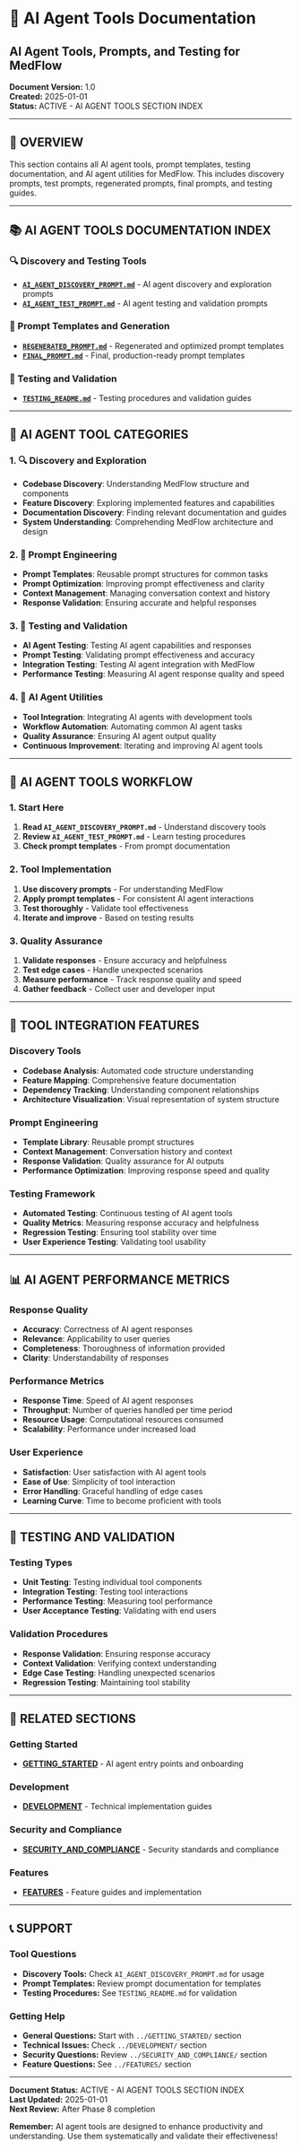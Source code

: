 # 🤖 AI Agent Tools Documentation
## AI Agent Tools, Prompts, and Testing for MedFlow

**Document Version:** 1.0  
**Created:** 2025-01-01  
**Status:** ACTIVE - AI AGENT TOOLS SECTION INDEX

---

## 🎯 **OVERVIEW**

This section contains all AI agent tools, prompt templates, testing documentation, and AI agent utilities for MedFlow. This includes discovery prompts, test prompts, regenerated prompts, final prompts, and testing guides.

---

## 📚 **AI AGENT TOOLS DOCUMENTATION INDEX**

### **🔍 Discovery and Testing Tools**
- **[`AI_AGENT_DISCOVERY_PROMPT.md`](AI_AGENT_DISCOVERY_PROMPT.md)** - AI agent discovery and exploration prompts
- **[`AI_AGENT_TEST_PROMPT.md`](AI_AGENT_TEST_PROMPT.md)** - AI agent testing and validation prompts

### **📝 Prompt Templates and Generation**
- **[`REGENERATED_PROMPT.md`](REGENERATED_PROMPT.md)** - Regenerated and optimized prompt templates
- **[`FINAL_PROMPT.md`](FINAL_PROMPT.md)** - Final, production-ready prompt templates

### **🧪 Testing and Validation**
- **[`TESTING_README.md`](TESTING_README.md)** - Testing procedures and validation guides

---

## 🎯 **AI AGENT TOOL CATEGORIES**

### **1. 🔍 Discovery and Exploration**
- **Codebase Discovery**: Understanding MedFlow structure and components
- **Feature Discovery**: Exploring implemented features and capabilities
- **Documentation Discovery**: Finding relevant documentation and guides
- **System Understanding**: Comprehending MedFlow architecture and design

### **2. 📝 Prompt Engineering**
- **Prompt Templates**: Reusable prompt structures for common tasks
- **Prompt Optimization**: Improving prompt effectiveness and clarity
- **Context Management**: Managing conversation context and history
- **Response Validation**: Ensuring accurate and helpful responses

### **3. 🧪 Testing and Validation**
- **AI Agent Testing**: Testing AI agent capabilities and responses
- **Prompt Testing**: Validating prompt effectiveness and accuracy
- **Integration Testing**: Testing AI agent integration with MedFlow
- **Performance Testing**: Measuring AI agent response quality and speed

### **4. 🚀 AI Agent Utilities**
- **Tool Integration**: Integrating AI agents with development tools
- **Workflow Automation**: Automating common AI agent tasks
- **Quality Assurance**: Ensuring AI agent output quality
- **Continuous Improvement**: Iterating and improving AI agent tools

---

## 🚀 **AI AGENT TOOLS WORKFLOW**

### **1. Start Here**
1. **Read `AI_AGENT_DISCOVERY_PROMPT.md`** - Understand discovery tools
2. **Review `AI_AGENT_TEST_PROMPT.md`** - Learn testing procedures
3. **Check prompt templates** - From prompt documentation

### **2. Tool Implementation**
1. **Use discovery prompts** - For understanding MedFlow
2. **Apply prompt templates** - For consistent AI agent interactions
3. **Test thoroughly** - Validate tool effectiveness
4. **Iterate and improve** - Based on testing results

### **3. Quality Assurance**
1. **Validate responses** - Ensure accuracy and helpfulness
2. **Test edge cases** - Handle unexpected scenarios
3. **Measure performance** - Track response quality and speed
4. **Gather feedback** - Collect user and developer input

---

## 🔧 **TOOL INTEGRATION FEATURES**

### **Discovery Tools**
- **Codebase Analysis**: Automated code structure understanding
- **Feature Mapping**: Comprehensive feature documentation
- **Dependency Tracking**: Understanding component relationships
- **Architecture Visualization**: Visual representation of system structure

### **Prompt Engineering**
- **Template Library**: Reusable prompt structures
- **Context Management**: Conversation history and context
- **Response Validation**: Quality assurance for AI outputs
- **Performance Optimization**: Improving response speed and quality

### **Testing Framework**
- **Automated Testing**: Continuous testing of AI agent tools
- **Quality Metrics**: Measuring response accuracy and helpfulness
- **Regression Testing**: Ensuring tool stability over time
- **User Experience Testing**: Validating tool usability

---

## 📊 **AI AGENT PERFORMANCE METRICS**

### **Response Quality**
- **Accuracy**: Correctness of AI agent responses
- **Relevance**: Applicability to user queries
- **Completeness**: Thoroughness of information provided
- **Clarity**: Understandability of responses

### **Performance Metrics**
- **Response Time**: Speed of AI agent responses
- **Throughput**: Number of queries handled per time period
- **Resource Usage**: Computational resources consumed
- **Scalability**: Performance under increased load

### **User Experience**
- **Satisfaction**: User satisfaction with AI agent tools
- **Ease of Use**: Simplicity of tool interaction
- **Error Handling**: Graceful handling of edge cases
- **Learning Curve**: Time to become proficient with tools

---

## 🧪 **TESTING AND VALIDATION**

### **Testing Types**
- **Unit Testing**: Testing individual tool components
- **Integration Testing**: Testing tool interactions
- **Performance Testing**: Measuring tool performance
- **User Acceptance Testing**: Validating with end users

### **Validation Procedures**
- **Response Validation**: Ensuring response accuracy
- **Context Validation**: Verifying context understanding
- **Edge Case Testing**: Handling unexpected scenarios
- **Regression Testing**: Maintaining tool stability

---

## 🔗 **RELATED SECTIONS**

### **Getting Started**
- **[GETTING_STARTED](../GETTING_STARTED/)** - AI agent entry points and onboarding

### **Development**
- **[DEVELOPMENT](../DEVELOPMENT/)** - Technical implementation guides

### **Security and Compliance**
- **[SECURITY_AND_COMPLIANCE](../SECURITY_AND_COMPLIANCE/)** - Security standards and compliance

### **Features**
- **[FEATURES](../FEATURES/)** - Feature guides and implementation

---

## 📞 **SUPPORT**

### **Tool Questions**
- **Discovery Tools:** Check `AI_AGENT_DISCOVERY_PROMPT.md` for usage
- **Prompt Templates:** Review prompt documentation for templates
- **Testing Procedures:** See `TESTING_README.md` for validation

### **Getting Help**
- **General Questions:** Start with `../GETTING_STARTED/` section
- **Technical Issues:** Check `../DEVELOPMENT/` section
- **Security Questions:** Review `../SECURITY_AND_COMPLIANCE/` section
- **Feature Questions:** See `../FEATURES/` section

---

**Document Status:** ACTIVE - AI AGENT TOOLS SECTION INDEX  
**Last Updated:** 2025-01-01  
**Next Review:** After Phase 8 completion

**Remember:** AI agent tools are designed to enhance productivity and understanding. Use them systematically and validate their effectiveness!
